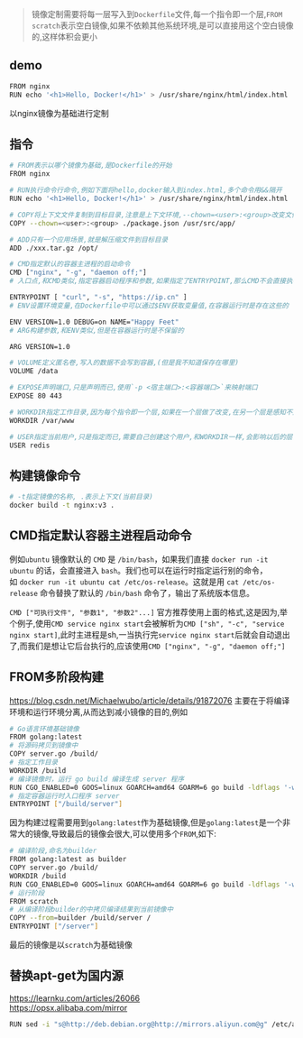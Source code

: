 > 镜像定制需要将每一层写入到`Dockerfile`文件,每一个指令即一个层,`FROM scratch`表示空白镜像,如果不依赖其他系统环境,是可以直接用这个空白镜像的,这样体积会更小

## demo
```bash
FROM nginx
RUN echo '<h1>Hello, Docker!</h1>' > /usr/share/nginx/html/index.html
```
以nginx镜像为基础进行定制




## 指令
```bash
# FROM表示以哪个镜像为基础,是Dockerfile的开始
FROM nginx 

# RUN执行命令行命令,例如下面将hello,docker输入到index.html,多个命令用&&隔开
RUN echo '<h1>Hello, Docker!</h1>' > /usr/share/nginx/html/index.html

# COPY将上下文文件复制到目标目录,注意是上下文环境,--chown=<user>:<group>改变文件用户和用户组
COPY --chown=<user>:<group> ./package.json /usr/src/app/

# ADD只有一个应用场景,就是解压缩文件到目标目录
ADD ./xxx.tar.gz /opt/

# CMD指定默认的容器主进程的启动命令
CMD ["nginx", "-g", "daemon off;"]
# 入口点,和CMD类似,指定容器启动程序和参数,如果指定了ENTRYPOINT,那么CMD不会直接执行命令,而是作为参数,传递给ENTRYPOINT执行,CMD和ENTRYPOINT可以同时存在,但是CMD会作为参数传递给ENTRYPOINT执行

ENTRYPOINT [ "curl", "-s", "https://ip.cn" ]
# ENV设置环境变量,在Dockerfile中可以通过$ENV获取变量值,在容器运行时是存在这些的

ENV VERSION=1.0 DEBUG=on NAME="Happy Feet"
# ARG构建参数,和ENV类似,但是在容器运行时是不保留的

ARG VERSION=1.0

# VOLUME定义匿名卷,写入的数据不会写到容器,(但是我不知道保存在哪里)
VOLUME /data

# EXPOSE声明端口,只是声明而已,使用`-p <宿主端口>:<容器端口>`来映射端口
EXPOSE 80 443

# WORKDIR指定工作目录,因为每个指令即一个层,如果在一个层做了改变,在另一个层是感知不到的,所以指定WORKDIR可以改变各个层的工作目录(改变环境状态并影响以后的层)
WORKDIR /var/www

# USER指定当前用户,只是指定而已,需要自己创建这个用户,和WORKDIR一样,会影响以后的层
USER redis
```


## 构建镜像命令
```bash
# -t指定镜像的名称, .表示上下文(当前目录)
docker build -t nginx:v3 .
```



## CMD指定默认容器主进程启动命令
例如`ubuntu` 镜像默认的 `CMD` 是 `/bin/bash`，如果我们直接 `docker run -it ubuntu` 的话，会直接进入 `bash`。我们也可以在运行时指定运行别的命令，如 `docker run -it ubuntu cat /etc/os-release`。这就是用 `cat /etc/os-release` 命令替换了默认的 `/bin/bash` 命令了，输出了系统版本信息。

`CMD ["可执行文件", "参数1", "参数2"...]`
官方推荐使用上面的格式,这是因为,举个例子,使用`CMD service nginx start`会被解析为`CMD ["sh", "-c", "service nginx start]`,此时主进程是sh,一当执行完`service nginx start`后就会自动退出了,而我们是想让它后台执行的,应该使用`CMD ["nginx", "-g", "daemon off;"]`



## FROM多阶段构建
https://blog.csdn.net/Michaelwubo/article/details/91872076
主要在于将编译环境和运行环境分离,从而达到减小镜像的目的,例如
```bash
# Go语言环境基础镜像
FROM golang:latest
# 将源码拷贝到镜像中
COPY server.go /build/
# 指定工作目录
WORKDIR /build
# 编译镜像时，运行 go build 编译生成 server 程序
RUN CGO_ENABLED=0 GOOS=linux GOARCH=amd64 GOARM=6 go build -ldflags '-w -s' -o server
# 指定容器运行时入口程序 server
ENTRYPOINT ["/build/server"]
```
因为构建过程需要用到`golang:latest`作为基础镜像,但是`golang:latest`是一个非常大的镜像,导致最后的镜像会很大,可以使用多个`FROM`,如下:
```bash
# 编译阶段,命名为builder
FROM golang:latest as builder
COPY server.go /build/
WORKDIR /build
RUN CGO_ENABLED=0 GOOS=linux GOARCH=amd64 GOARM=6 go build -ldflags '-w -s' -o server
# 运行阶段
FROM scratch
# 从编译阶段builder的中拷贝编译结果到当前镜像中
COPY --from=builder /build/server /
ENTRYPOINT ["/server"]
```
最后的镜像是以`scratch`为基础镜像



## 替换apt-get为国内源
https://learnku.com/articles/26066	
https://opsx.alibaba.com/mirror
```bash
RUN sed -i "s@http://deb.debian.org@http://mirrors.aliyun.com@g" /etc/apt/sources.list && rm -Rf /var/lib/apt/lists/* && apt-get update
```



